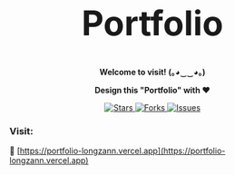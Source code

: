 <h1 align="center" style="font-size: 60px">Portfolio</h1>

<p align="center"><strong>Welcome to visit!  (｡◕‿‿◕｡) </strong></p>
<p align="center"><strong>Design this "Portfolio" with ❤️ </strong></p>

<p align="center">
  <a href="https://github.com/tvanlong/portfolio">
    <img alt="Stars" src="https://badgen.net/github/stars/tvanlong/portfolio">
  </a>
  <a href="https://github.com/tvanlong/portfolio">
    <img alt="Forks" src="https://badgen.net/github/forks/tvanlong/portfolio">
  </a>
  <a href="https://github.com/tvanlong/portfolio/issues">
    <img alt="Issues" src="https://badgen.net/github/issues/tvanlong/portfolio">
  </a>
</p>


### Visit: 
🔗 [https://portfolio-longzann.vercel.app](https://portfolio-longzann.vercel.app)